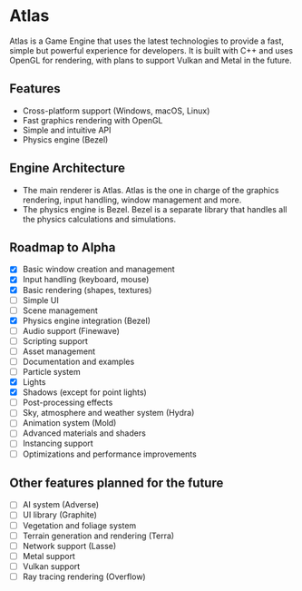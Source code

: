 # Atlas

Atlas is a Game Engine that uses the latest technologies to provide a fast, simple but powerful experience for developers.
It is built with C++ and uses OpenGL for rendering, with plans to support Vulkan and Metal in the future.

## Features

- Cross-platform support (Windows, macOS, Linux)
- Fast graphics rendering with OpenGL
- Simple and intuitive API
- Physics engine (Bezel)

## Engine Architecture

- The main renderer is Atlas. Atlas is the one in charge of the graphics rendering, input handling, window management and more.
- The physics engine is Bezel. Bezel is a separate library that handles all the physics calculations and simulations.

## Roadmap to Alpha

- [x] Basic window creation and management
- [x] Input handling (keyboard, mouse)
- [x] Basic rendering (shapes, textures)
- [ ] Simple UI
- [ ] Scene management
- [x] Physics engine integration (Bezel)
- [ ] Audio support (Finewave)
- [ ] Scripting support
- [ ] Asset management
- [ ] Documentation and examples
- [ ] Particle system
- [x] Lights
- [x] Shadows (except for point lights)
- [ ] Post-processing effects
- [ ] Sky, atmosphere and weather system (Hydra)
- [ ] Animation system (Mold)
- [ ] Advanced materials and shaders
- [ ] Instancing support
- [ ] Optimizations and performance improvements

## Other features planned for the future

- [ ] AI system (Adverse)
- [ ] UI library (Graphite)
- [ ] Vegetation and foliage system
- [ ] Terrain generation and rendering (Terra)
- [ ] Network support (Lasse)
- [ ] Metal support
- [ ] Vulkan support
- [ ] Ray tracing rendering (Overflow)
